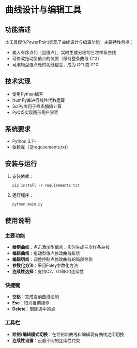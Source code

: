 # 曲线设计与编辑工具

## 功能描述

本工具模仿PowerPoint实现了曲线设计与编辑功能，主要特性包括：

- 输入有序点列（型值点），实时生成分段的三次样条曲线
- 可修改拖动型值点的位置（保持整条曲线 C^2）
- 可编辑型值点处的切线信息，成为 G^1 或 G^0

## 技术实现

- 使用Python编写
- NumPy库进行线性代数运算
- SciPy库用于样条插值计算
- PyQt5实现图形用户界面

## 系统要求

- Python 3.7+
- 依赖库（见requirements.txt）

## 安装与运行

1. 安装依赖：
   ```
   pip install -r requirements.txt
   ```

2. 运行程序：
   ```
   python main.py
   ```

## 使用说明

### 主要功能

- **绘制曲线**：点击添加型值点，实时生成三次样条曲线
- **编辑曲线**：拖动型值点修改曲线形状
- **编辑切线**：调整控制点修改曲线的局部性质
- **参数化方法**：采用Foley参数化方法
- **连续性选择**：支持C2、G1和G0连续性

### 快捷键

- **空格**：完成当前曲线绘制
- **Esc**：取消当前操作
- **Delete**：删除选中的点

### 工具栏

- **绘制/编辑模式切换**：在绘制新曲线和编辑现有曲线之间切换
- **连续性设置**：设置不同的连续性约束


